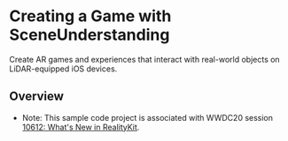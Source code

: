 # Creating a Game with SceneUnderstanding

Create AR games and experiences that interact with real-world objects on LiDAR-equipped iOS devices.

## Overview

- Note: This sample code project is associated with WWDC20 session [10612: What's New in RealityKit](https://developer.apple.com/wwdc20/10612/).
